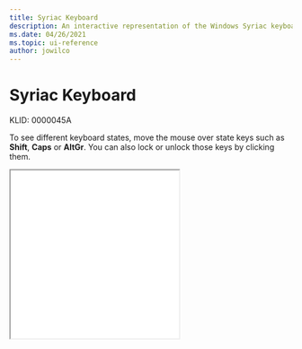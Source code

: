 ```yaml
---
title: Syriac Keyboard
description: An interactive representation of the Windows Syriac keyboard. To see different keyboard states, click or move the mouse over the state keys.
ms.date: 04/26/2021
ms.topic: ui-reference
author: jowilco
---
```


# Syriac Keyboard

KLID: 0000045A

To see different keyboard states, move the mouse over state keys such as **Shift**, **Caps** or **AltGr**. You can also lock or unlock those keys by clicking them.

<iframe src="kbdsyr1.html" height="300"></iframe>
